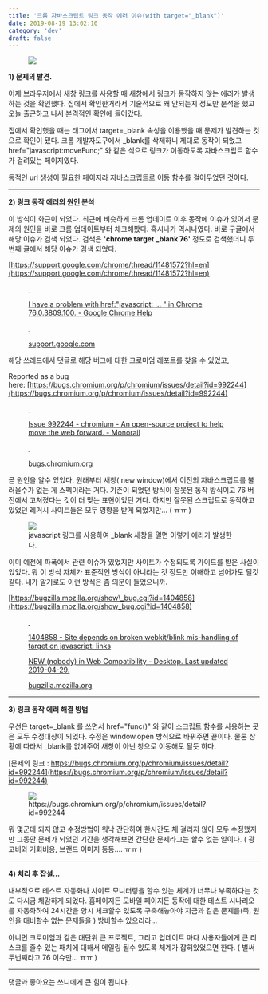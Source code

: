 ```yaml
---
title: '크롬 자바스크립트 링크 동작 에러 이슈(with target="_blank")'
date: 2019-08-19 13:02:10
category: 'dev'
draft: false
---
```


<figure class="imageblock alignCenter"><span data-url="https://blog.kakaocdn.net/dn/bHR06e/btqxxcbzVyE/WG7DamfCIlbEI2XTEcylKk/img.png" data-lightbox="lightbox" data-alt=""><img src="https://blog.kakaocdn.net/dn/bHR06e/btqxxcbzVyE/WG7DamfCIlbEI2XTEcylKk/img.png" srcset="https://img1.daumcdn.net/thumb/R1280x0/?scode=mtistory2&amp;fname=https%3A%2F%2Fblog.kakaocdn.net%2Fdn%2FbHR06e%2FbtqxxcbzVyE%2FWG7DamfCIlbEI2XTEcylKk%2Fimg.png"></span></figure>

**1) 문제의 발견.**

어제 브라우저에서 새창 링크를 사용할 때 새창에서 링크가 동작하지 않는 에러가 발생하는 것을 확인했다. 집에서 확인한거라서 기술적으로 왜 안되는지 정도만 분석을 했고 오늘 출근하고 나서 본격적인 확인에 들어갔다. 

집에서 확인했을 때는 <a> 태그에서 target=\_blank 속성을 이용했을 때 문제가 발견하는 것으로 확인이 됐다. 크롬 개발자도구에서 \_blank를 삭제하니 제대로 동작이 되었고 href="javascript:moveFunc;" 와 같은 식으로 링크가 이동하도록 자바스크립트 함수가 걸려있는 페이지였다. 

동적인 url 생성이 필요한 페이지라 자바스크립트로 이동 함수를 걸어두었던 것이다. 

* * *

**2) 링크 동작 에러의 원인 분석**

이 방식이 화근이 되었다. 최근에 비슷하게 크롬 업데이트 이후 동작에 이슈가 있어서 문제의 원인을 바로 크롬 업데이트부터 체크해봤다. 혹시나가 역시나였다. 바로 구글에서 해당 이슈가 검색 되었다. 검색은 **'chrome target \_blank 76'** 정도로 검색했더니 두번째 글에서 해당 이슈가 검색 되었다. 

[https://support.google.com/chrome/thread/11481572?hl=en](https://support.google.com/chrome/thread/11481572?hl=en)

<figure id="og_1566186607545" contenteditable="false" data-ke-type="opengraph"><a href="https://support.google.com/chrome/thread/11481572?hl=en" target="_blank" rel="noopener" data-original-url="https://support.google.com/chrome/thread/11481572?hl=en"><div class="og-image" style="background-image: url();">&nbsp;</div><div class="og-text"><p class="og-title">I have a problem with href:"javascript: ... " in Chrome 76.0.3809.100. - Google Chrome Help</p><p class="og-desc">&nbsp;</p><p class="og-host">support.google.com</p></div></a></figure>

해당 쓰레드에서 댓글로 해당 버그에 대한 크로미엄 레포트를 찾을 수 있었고, 

Reported as a bug here: [https://bugs.chromium.org/p/chromium/issues/detail?id=992244](https://bugs.chromium.org/p/chromium/issues/detail?id=992244)

<figure id="og_1566186635951" contenteditable="false" data-ke-type="opengraph"><a href="https://bugs.chromium.org/p/chromium/issues/detail?id=992244" target="_blank" rel="noopener" data-original-url="https://bugs.chromium.org/p/chromium/issues/detail?id=992244"><div class="og-image" style="background-image: url();">&nbsp;</div><div class="og-text"><p class="og-title">Issue 992244 - chromium - An open-source project to help move the web forward. - Monorail</p><p class="og-desc">&nbsp;</p><p class="og-host">bugs.chromium.org</p></div></a></figure>

곧 원인을 알수 있었다. 원래부터 새창( new window)에서 이전의 자바스크립트를 불러올수가 없는 게 스펙이라는 거다. 기존이 되었던 방식이 잘못된 동작 방식이고 76 버전에서 고쳐졌다는 것이 더 맞는 표현이었던 거다. 하지만 잘못된 스크립트로 동작하고 있었던 레거시 사이트들은 모두 영향을 받게 되었지만... ( ㅠㅠ ) 

<figure class="imageblock alignCenter" data-filename="크롬 버그2.PNG"><span data-url="https://blog.kakaocdn.net/dn/ciQH9i/btqxBQScGat/eLrevgZmYTpRm6uCKlgKFK/img.png" data-lightbox="lightbox" data-alt="javascript 링크를 사용하여 _blank 새창을 열면 이렇게 에러가 발생한다."><img src="https://blog.kakaocdn.net/dn/ciQH9i/btqxBQScGat/eLrevgZmYTpRm6uCKlgKFK/img.png" srcset="https://img1.daumcdn.net/thumb/R1280x0/?scode=mtistory2&amp;fname=https%3A%2F%2Fblog.kakaocdn.net%2Fdn%2FciQH9i%2FbtqxBQScGat%2FeLrevgZmYTpRm6uCKlgKFK%2Fimg.png" data-filename="크롬 버그2.PNG"></span><figcaption>javascript 링크를 사용하여 _blank 새창을 열면 이렇게 에러가 발생한다.</figcaption></figure>

이미 예전에 파폭에서 관련 이슈가 있었지만 사이트가 수정되도록 가이드를 받은 사실이 있었다. 뭐 이 방식 자체가 표준적인 방식이 아니라는 것 정도만 이해하고 넘어가도 될것 같다. 내가 알기로도 이런 방식은 좀 의문이 들었으니까. 

[https://bugzilla.mozilla.org/show\_bug.cgi?id=1404858](https://bugzilla.mozilla.org/show_bug.cgi?id=1404858)

<figure id="og_1566187566679" contenteditable="false" data-ke-type="opengraph"><a href="https://bugzilla.mozilla.org/show_bug.cgi?id=1404858" target="_blank" rel="noopener" data-original-url="https://bugzilla.mozilla.org/show_bug.cgi?id=1404858"><div class="og-image" style="background-image: url();">&nbsp;</div><div class="og-text"><p class="og-title">1404858 - Site depends on broken webkit/blink mis-handling of target on javascript: links</p><p class="og-desc">NEW (nobody) in Web Compatibility - Desktop. Last updated 2019-04-29.</p><p class="og-host">bugzilla.mozilla.org</p></div></a></figure>

* * *

**3) 링크 동작 에러 해결 방법**

우선은 target=\_blank 를 쓰면서 href="func()" 와 같이 스크립트 함수를 사용하는 곳은 모두 수정대상이 되었다. 수정은 window.open 방식으로 바꿔주면 끝이다. 물론 상황에 따라서 \_blank를 없애주어 새창이 아닌 창으로 이동해도 될듯 하다. 

[문제의 링크 : https://bugs.chromium.org/p/chromium/issues/detail?id=992244](https://bugs.chromium.org/p/chromium/issues/detail?id=992244)

<figure class="imageblock alignCenter" data-filename="크롬 버그.PNG"><span data-url="https://blog.kakaocdn.net/dn/AqU5U/btqxygxzbQq/mrJzUiv44uvmrEeS8U4hm0/img.png" data-lightbox="lightbox" data-alt="https://bugs.chromium.org/p/chromium/issues/detail?id=992244"><img src="https://blog.kakaocdn.net/dn/AqU5U/btqxygxzbQq/mrJzUiv44uvmrEeS8U4hm0/img.png" srcset="https://img1.daumcdn.net/thumb/R1280x0/?scode=mtistory2&amp;fname=https%3A%2F%2Fblog.kakaocdn.net%2Fdn%2FAqU5U%2FbtqxygxzbQq%2FmrJzUiv44uvmrEeS8U4hm0%2Fimg.png" data-filename="크롬 버그.PNG"></span><figcaption>https://bugs.chromium.org/p/chromium/issues/detail?id=992244</figcaption></figure>

뭐 몇군데 되지 않고 수정방법이 워낙 간단하여 한시간도 채 걸리지 않아 모두 수정했지만 그동안 문제가 되었던 기간을 생각해보면 간단한 문제라고는 할수 없는 일이다. ( 광고비와 기회비용, 브랜드 이미지 등등.... ㅠㅠ )

* * *

**4) 처리 후 잡설...**

내부적으로 테스트 자동화나 사이트 모니터링을 할수 있는 체계가 너무나 부족하다는 것도 다시금 체감하게 되었다. 홈페이지든 모바일 페이지든 동작에 대한 테스트 시나리오를 자동화하여 24시간을 항시 체크할수 있도록 구축해놓아야 지금과 같은 문제를(즉, 원인을 대비할수 없는 문제들을 ) 방비할수 있으리라...

아니면 크로미엄과 같은 대단위 큰 프로젝트, 그리고 업데이트 마다 사용자들에게 큰 리스크를 줄수 있는 패치에 대해서 메일링 될수 있도록 체계가 잡혀있었으면 한다. ( 벌써 두번째라고 76 이슈만... ㅠㅠ )

* * *

댓글과 좋아요는 쓰니에게 큰 힘이 됩니다.
